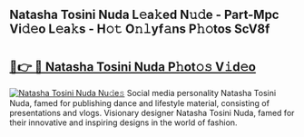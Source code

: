 ## Natasha Tosini Nuda L𝚎a𝚔ed N𝚞𝚍e - Part-Mpc Vi𝚍𝚎o L𝚎a𝚔s - H𝚘𝚝 O𝚗𝚕yf𝚊ns P𝚑𝚘tos ScV8f

# <h2><a href="http://kfcj56.oniu.top/?m=Natasha+Tosini+Nuda">🔗👉 🔴 Natasha Tosini Nuda P𝚑ot𝚘𝚜 V𝚒d𝚎o</a></h2>

[![Natasha Tosini Nuda Nu𝚍e𝚜](https://i.imgur.com/0qMVB7G.gif)](http://kfcj56.oniu.top/?m=Natasha+Tosini+Nuda)
Social media personality Natasha Tosini Nuda, famed for publishing dance and lifestyle material, consisting of presentations and vlogs. Visionary designer Natasha Tosini Nuda, famed for their innovative and inspiring designs in the world of fashion.  
